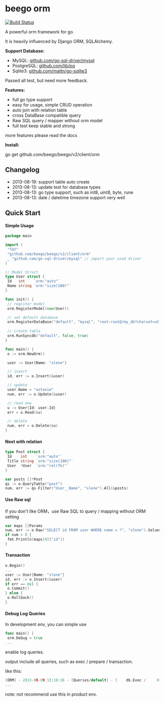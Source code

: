 # beego orm

[![Build Status](https://drone.io/github.com/beego/beego/v2/status.png)](https://drone.io/github.com/beego/beego/v2/latest)

A powerful orm framework for go.

It is heavily influenced by Django ORM, SQLAlchemy.

**Support Database:**

* MySQL: [github.com/go-sql-driver/mysql](https://github.com/go-sql-driver/mysql)
* PostgreSQL: [github.com/lib/pq](https://github.com/lib/pq)
* Sqlite3: [github.com/mattn/go-sqlite3](https://github.com/mattn/go-sqlite3)

Passed all test, but need more feedback.

**Features:**

* full go type support
* easy for usage, simple CRUD operation
* auto join with relation table
* cross DataBase compatible query
* Raw SQL query / mapper without orm model
* full test keep stable and strong

more features please read the docs

**Install:**

 go get github.com/beego/beego/v2/client/orm

## Changelog

* 2013-08-19: support table auto create
* 2013-08-13: update test for database types
* 2013-08-13: go type support, such as int8, uint8, byte, rune
* 2013-08-13: date / datetime timezone support very well

## Quick Start

#### Simple Usage

```go
package main

import (
 "fmt"
 "github.com/beego/beego/v2/client/orm"
 _ "github.com/go-sql-driver/mysql" // import your used driver
)

// Model Struct
type User struct {
 Id   int    `orm:"auto"`
 Name string `orm:"size(100)"`
}

func init() {
 // register model
 orm.RegisterModel(new(User))

 // set default database
 orm.RegisterDataBase("default", "mysql", "root:root@/my_db?charset=utf8", 30)
 
 // create table
 orm.RunSyncdb("default", false, true) 
}

func main() {
 o := orm.NewOrm()

 user := User{Name: "slene"}

 // insert
 id, err := o.Insert(&user)

 // update
 user.Name = "astaxie"
 num, err := o.Update(&user)

 // read one
 u := User{Id: user.Id}
 err = o.Read(&u)

 // delete
 num, err = o.Delete(&u) 
}
```

#### Next with relation

```go
type Post struct {
 Id    int    `orm:"auto"`
 Title string `orm:"size(100)"`
 User  *User  `orm:"rel(fk)"`
}

var posts []*Post
qs := o.QueryTable("post")
num, err := qs.Filter("User__Name", "slene").All(&posts)
```

#### Use Raw sql

If you don't like ORM，use Raw SQL to query / mapping without ORM setting

```go
var maps []Params
num, err := o.Raw("SELECT id FROM user WHERE name = ?", "slene").Values(&maps)
if num > 0 {
 fmt.Println(maps[0]["id"])
}
```

#### Transaction

```go
o.Begin()
...
user := User{Name: "slene"}
id, err := o.Insert(&user)
if err == nil {
 o.Commit()
} else {
 o.Rollback()
}

```

#### Debug Log Queries

In development env, you can simple use

```go
func main() {
 orm.Debug = true
...
```

enable log queries.

output include all queries, such as exec / prepare / transaction.

like this:

```go
[ORM] - 2013-08-09 13:18:16 - [Queries/default] - [    db.Exec /     0.4ms] - [INSERT INTO `user` (`name`) VALUES (?)] - `slene`
...
```

note: not recommend use this in product env.

